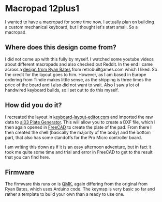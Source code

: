 # Macropad 12plus1
I wanted to have a macropad for some time now. I actually plan on building a custom mechanical keyboard, but I thought let's start small. So a macropad.

## Where does this design come from?

I did not come up with this fully by myself. I watched some youtube videos about different macropads and also checked out Reddit. 
In the end I came across a [design from Ryan Bates](http://www.retrobuiltgames.com/the-build-page/macro-keyboard-v2-0/) from retrobuiltgames.com which I liked. 
So the credit for the layout goes to him. However, as I am based in Europe ordering from Tindie makes little sense, as the shipping is three times the price of the board and I also did not want to wait. Also I saw a lot of handwired keyboard builds, so I set out to do this myself.

## How did you do it?

I recreated the layout in [keyboard-layout-editor.com](http://www.keyboard-layout-editor.com/) and imported the raw data to [ai03 Plate Generator](https://kbplate.ai03.com/). 
This will allow you to create a DXF file, which I then again opened in [FreeCAD](https://www.freecadweb.org/) to create the plate of the pad. From there I then created the shell (basically the majority of the body) and the bottom part, that also has some standoffs for the Pro Micro controller board.

I am writing this down as if it is an easy afternoon adventure, but in fact it took me quite some time and trial and error in FreeCAD to get to the result that you can find here.

## Firmware

The firmware this runs on is [QMK](https://qmk.fm/), again differing from the original from Ryan Bates, which uses Arduino code. The keymap is very basic so far and rather a template to build your own than a ready to use one.
